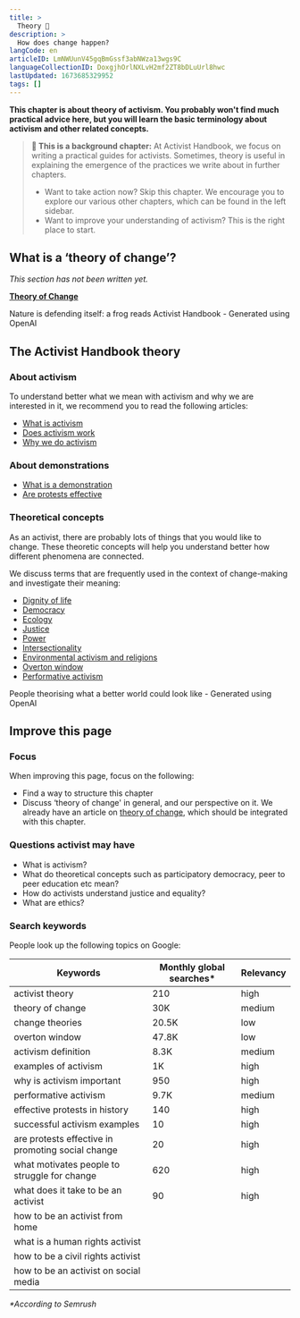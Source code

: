 ```yaml
---
title: >
  Theory 📖
description: >
  How does change happen?
langCode: en
articleID: LmNWUunV45gqBmGssf3abNWza13wgs9C
languageCollectionID: DoxgjhOrlNXLvH2mf2ZT8bDLuUrl8hwc
lastUpdated: 1673685329952
tags: []
---
```


**This chapter is about theory of activism. You probably won't find much practical advice here, but you will learn the basic terminology about activism and other related concepts.**

> **🧠 This is a background chapter:** At Activist Handbook, we focus on writing a practical guides for activists. Sometimes, theory is useful in explaining the emergence of the practices we write about in further chapters.
> 
> -   Want to take action now? Skip this chapter. We encourage you to explore our various other chapters, which can be found in the left sidebar.
> -   Want to improve your understanding of activism? This is the right place to start.

## What is a ‘theory of change’?

_This section has not been written yet._

[**Theory of Change**](/theory/change)

<div><figcaption>Nature is defending itself: a frog reads Activist Handbook - Generated using OpenAI</figcaption></div>

## The Activist Handbook theory

### About activism

To understand better what we mean with activism and why we are interested in it, we recommend you to read the following articles:

-   [What is activism](/theory/what-is-activism)
-   [Does activism work](/theory/does-activism-work)
-   [Why we do activism](/theory/why-do-activism)

### About demonstrations

-   [What is a demonstration](/theory/demonstration)
-   [Are protests effective](/theory/are-protests-effective)

### Theoretical concepts

As an activist, there are probably lots of things that you would like to change. These theoretic concepts will help you understand better how different phenomena are connected.

We discuss terms that are frequently used in the context of change-making and investigate their meaning:

-   [Dignity of life](/theory/dignity-of-life)
-   [Democracy](/theory/democracy)
-   [Ecology](/theory/ecology)
-   [Justice](/theory/justice)
-   [Power](/theory/power)
-   [Intersectionality](/theory/intersectionality)
-   [Environmental activism and religions](/theory/activism_and_religions)
-   [Overton window](/theory/overton-window)
-   [Performative activism](/theory/performative-activism)

<div><figcaption>People theorising what a better world could look like - Generated using OpenAI</figcaption></div>

## Improve this page

### Focus

When improving this page, focus on the following:

-   Find a way to structure this chapter
-   Discuss ‘theory of change' in general, and our perspective on it. We already have an article on [theory of change](/theory/change), which should be integrated with this chapter.

### Questions activist may have

-   What is activism?
-   What do theoretical concepts such as participatory democracy, peer to peer education etc mean?
-   How do activists understand justice and equality?
-   What are ethics?

### Search keywords

People look up the following topics on Google:

<div><table><thead><tr><th>Keywords</th><th>Monthly global searches*</th><th>Relevancy</th></tr></thead><tbody><tr><td>activist theory</td><td>210</td><td>high</td></tr><tr><td>theory of change</td><td>30K</td><td>medium</td></tr><tr><td>change theories</td><td>20.5K</td><td>low</td></tr><tr><td>overton window</td><td>47.8K</td><td>low</td></tr><tr><td><span>activism </span>definition</td><td>8.3K</td><td>medium</td></tr><tr><td>examples of <span>activism</span></td><td><span>1K</span></td><td>high</td></tr><tr><td>why is <span>activism </span>important</td><td>950</td><td>high</td></tr><tr><td>performative <span>activism</span></td><td>9.7K</td><td>medium</td></tr><tr><td>effective protests in history</td><td>140</td><td>high</td></tr><tr><td>successful <span>activism </span>examples</td><td>10</td><td>high</td></tr><tr><td>are protests effective in promoting social change</td><td>20</td><td>high</td></tr><tr><td>what motivates people to struggle for change</td><td>620</td><td>high</td></tr><tr><td>what does it take to be an activist</td><td>90</td><td>high</td></tr><tr><td>how to be an activist from home</td><td></td><td></td></tr><tr><td>what is a human rights activist</td><td></td><td></td></tr><tr><td>how to be a civil rights activist</td><td></td><td></td></tr><tr><td>how to be an activist on social media</td><td></td><td></td></tr></tbody></table></div>

_\*According to Semrush_